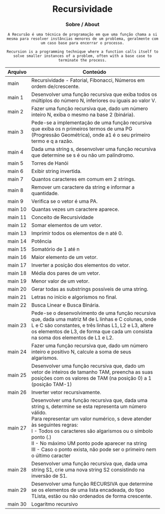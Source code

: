 <div align="center">
<h1>Recursividade</h1>

<h3>Sobre / About</h3>

`A Recursão é uma técnica de programação em que uma função chama a si mesma para resolver instâncias menores de um problema, geralmente com um caso base para encerrar o processo.`

`Recursion is a programming technique where a function calls itself to solve smaller instances of a problem, often with a base case to terminate the process.`

</div>

Arquivo | Conteúdo
--------|-----------
main | Recursividade - Fatorial, Fibonacci, Números em ordem de/crescente. <br>
main 1 | Desenvolver uma função recursiva que exiba todos os múltiplos do número N, inferiores ou iguais ao valor V. <br>
main 2 | Fazer uma função recursiva que, dado um número inteiro N, exiba o mesmo na base 2 (binária). <br>
main 3 | Pede-se a implementação de uma função recursiva que exiba os n primeiros termos de uma PG (Progressão Geométrica), onde a1 é o seu primeiro termo e q a razão. <br>
main 4 | Dada uma string s, desenvolver uma função recursiva que determine se s é ou não um palíndromo. <br>
main 5 | Torres de Hanói <br>
main 6 | Exibir string invertida. <br>
main 7 | Quantos caracteres em comum em 2 strings. <br>
main 8 | Remover um caractere da string e informar a quantidade. <br>
main 9 | Verifica se o vetor é uma PA. <br>
main 10 | Quantas vezes um caractere aparece. <br>
main 11 | Conceito de Recursividade<br>
main 12 | Somar elementos de um vetor. <br>
main 13 | Imprimir todos os elementos de n até 0. <br>
main 14 | Potência <br>
main 15 | Somatório de 1 até n <br>
main 16 | Maior elemento de um vetor. <br>
main 17 | Inverter a posição dos elementos do vetor. <br>
main 18 | Média dos pares de um vetor. <br>
main 19 | Menor valor de um vetor. <br>
main 20 | Gerar todas as substrings possíveis de uma string. <br>
main 21 | Letras no início e algorismos no final. <br>
main 22 | Busca Linear e Busca Binária.<br>
main 23 | Pede-se o desenvolvimento de uma função recursiva que, dada uma matriz M de L linhas e C colunas, onde L e C são constantes, e três linhas L1, L2 e L3, altere os elementos de L3, de forma que cada um consista na soma dos elementos de L1 e L2.<br>
main 24 | Fazer uma função recursiva que, dado um número inteiro e positivo N, calcule a soma de seus algarismos. <br>
main 25 | Desenvolver uma função recursiva que, dado um vetor de inteiros de tamanho TAM, preencha as suas posições com os valores de TAM (na posição 0) a 1 (posição TAM-1) <br>
main 26 | Inverter vetor recursivamente. <br>
main 27 | Desenvolver uma função recursiva que, dada uma string s, determine se esta representa um número válido.<br>Para representar um valor numérico, s deve atender às seguintes regras:<br>I - Todos os caracteres são algarismos ou o símbolo ponto (.)<br>II - No máximo UM ponto pode aparecer na string<br>III - Caso o ponto exista, não pode ser o primeiro nem o último caracter<br>
main 28 | Desenvolver uma função recursiva que, dada uma string S1, crie uma nova string S2 consistindo na inversão de S1.<br>
main 29 | Desenvolver uma função RECURSIVA que determine se os elementos de uma lista encadeada, do tipo TLista, estão ou não ordenados de forma crescente. <br>
main 30 | Logaritmo recursivo
